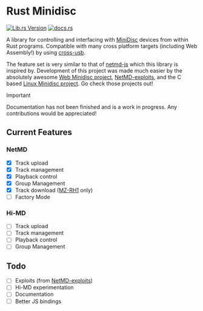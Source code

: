 # Rust Minidisc
[![Lib.rs Version](https://img.shields.io/crates/v/minidisc?style=for-the-badge&logo=rust&label=lib.rs&color=%23a68bfc)](https://lib.rs/crates/minidisc)
[![docs.rs](https://img.shields.io/docsrs/minidisc?style=for-the-badge)](https://docs.rs/minidisc/)

A library for controlling and interfacing with [MiniDisc](https://en.wikipedia.org/wiki/MiniDisc) devices from within Rust programs. Compatible with many cross platform targets (including Web Assembly!) by using [cross-usb](https://github.com/G2-Games/cross-usb).

The feature set is very similar to that of [netmd-js](https://github.com/cybercase/netmd-js) which this library is inspired by. Development of this project was made much easier by the absolutely awesome [Web Minidisc project](https://github.com/asivery/webminidisc), [NetMD-exploits](https://github.com/asivery/netmd-exploits), and the C based [Linux Minidisc project](https://github.com/linux-minidisc/linux-minidisc). Go check those projects out!

> [!IMPORTANT]
> Documentation has not been finished and is a work in progress. Any contributions would be appreciated!

## Current Features
### NetMD
- [x] Track upload
- [x] Track management
- [x] Playback control
- [x] Group Management
- [x] Track download ([MZ-RH1](https://www.minidisc.wiki/equipment/sony/portable/mz-rh1) only)
- [ ] Factory Mode

### Hi-MD
- [ ] Track upload
- [ ] Track management
- [ ] Playback control
- [ ] Group Management

## Todo
- [ ] Exploits (from [NetMD-exploits](https://github.com/asivery/netmd-exploits))
- [ ] Hi-MD experimentation
- [ ] Documentation
- [ ] Better JS bindings
